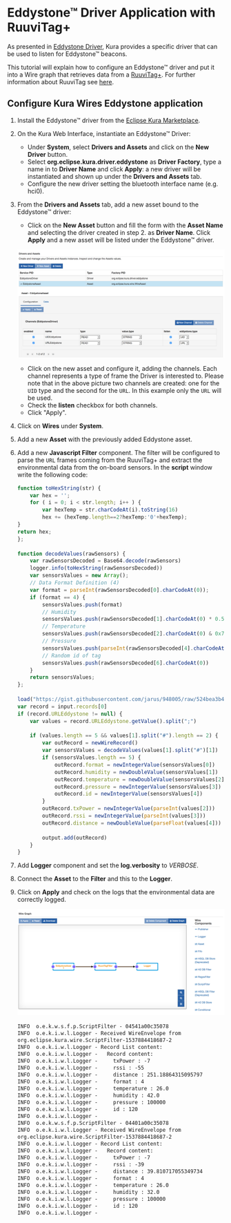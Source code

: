 # Eddystone&trade; Driver Application with RuuviTag+

As presented in [Eddystone Driver](../../connect-field-devices/eddystone-driver.md), Kura provides a specific driver that can be used to listen for Eddystone&trade; beacons.

This tutorial will explain how to configure an Eddystone&trade; driver and put it into a Wire graph that retrieves data from a [RuuviTag+](https://ruuvi.com/ruuvitag-specs/). For further information about RuuviTag see [here](https://lab.ruuvi.com/).



## Configure Kura Wires Eddystone application

1. Install the Eddystone&trade; driver from the [Eclipse Kura Marketplace](https://marketplace.eclipse.org/content/eddystone-driver-eclipse-kura-45).

2. On the Kura Web Interface, instantiate an Eddystone&trade; Driver:
    * Under **System**, select **Drivers and Assets** and click on the **New Driver** button.
    * Select **org.eclipse.kura.driver.eddystone** as **Driver Factory**, type a name in to **Driver Name** and click **Apply**: a new driver will be instantiated and shown up under the **Drivers and Assets** tab.
    * Configure the new driver setting the bluetooth interface name (e.g. hci0).

3. From the **Drivers and Assets** tab, add a new asset bound to the Eddystone&trade; driver:
    * Click on the **New Asset** button and fill the form with the **Asset Name** and selecting the driver created in step 2. as **Driver Name**. Click **Apply** and a new asset will be listed under the Eddystone&trade; driver.

    ![Eddystone Driver Configuration](./images/eddystone-driver-config.png)

    * Click on the new asset and configure it, adding the channels. Each channel represents a type of frame the Driver is interested to. Please note that in the above picture two channels are created: one for the `UID` type and the second for the `URL`. In this example only the `URL` will be used.
    * Check the **listen** checkbox for both channels.
    * Click "Apply".

4. Click on **Wires** under **System**.

5. Add a new **Asset** with the previously added Eddystone asset.

6. Add a new **Javascript Filter** component. The filter will be configured to parse the `URL` frames coming from the RuuviTag+ and extract the environmental data from the on-board sensors. In the **script** window write the following code:
    
    ```javascript
    function toHexString(str) {
        var hex = '';
        for ( i = 0; i < str.length; i++ ) {
            var hexTemp = str.charCodeAt(i).toString(16)
            hex += (hexTemp.length==2?hexTemp:'0'+hexTemp);
    }
    return hex;
    };

    function decodeValues(rawSensors) {
        var rawSensorsDecoded = Base64.decode(rawSensors)
        logger.info(toHexString(rawSensorsDecoded))
        var sensorsValues = new Array();
        // Data Format Definition (4)
        var format = parseInt(rawSensorsDecoded[0].charCodeAt(0));
        if (format == 4) {
            sensorsValues.push(format)
            // Humidity
            sensorsValues.push(rawSensorsDecoded[1].charCodeAt(0) * 0.5)
            // Temperature
            sensorsValues.push(rawSensorsDecoded[2].charCodeAt(0) & 0x7f)
            // Pressure
            sensorsValues.push(parseInt(rawSensorsDecoded[4].charCodeAt(0) << 8 )+ parseInt(rawSensorsDecoded[5].charCodeAt(0) & 0xff) + 50000)
            // Random id of tag
            sensorsValues.push(rawSensorsDecoded[6].charCodeAt(0))
        }
        return sensorsValues;
    };

    load("https://gist.githubusercontent.com/jarus/948005/raw/524bea3b4e0b74c06c9cfd2a8e54429dda1918fe/base64.js")
    var record = input.records[0]
    if (record.URLEddystone != null) {
        var values = record.URLEddystone.getValue().split(";")

        if (values.length == 5 && values[1].split("#").length == 2) {
            var outRecord = newWireRecord()
            var sensorsValues = decodeValues(values[1].split("#")[1])
            if (sensorsValues.length == 5) {
                outRecord.format = newIntegerValue(sensorsValues[0])
                outRecord.humidity = newDoubleValue(sensorsValues[1])
                outRecord.temperature = newDoubleValue(sensorsValues[2])
                outRecord.pressure = newIntegerValue(sensorsValues[3])
                outRecord.id = newIntegerValue(sensorsValues[4])
            }
            outRecord.txPower = newIntegerValue(parseInt(values[2]))
            outRecord.rssi = newIntegerValue(parseInt(values[3]))
            outRecord.distance = newDoubleValue(parseFloat(values[4]))

            output.add(outRecord)
        }
    }
    ```

7. Add **Logger** component and set the **log.verbosity** to _VERBOSE_.

8. Connect the **Asset** to the **Filter** and this to the **Logger**.

9. Click on **Apply** and check on the logs that the environmental data are correctly logged.

    ![Eddystone Example Wire Graph](./images/eddystone-example-wire-graph.png)

    ```text
    INFO  o.e.k.w.s.f.p.ScriptFilter - 04541a00c35078
    INFO  o.e.k.i.w.l.Logger - Received WireEnvelope from org.eclipse.kura.wire.ScriptFilter-1537884418687-2
    INFO  o.e.k.i.w.l.Logger - Record List content:
    INFO  o.e.k.i.w.l.Logger -   Record content:
    INFO  o.e.k.i.w.l.Logger -     txPower : -7
    INFO  o.e.k.i.w.l.Logger -     rssi : -55
    INFO  o.e.k.i.w.l.Logger -     distance : 251.18864315095797
    INFO  o.e.k.i.w.l.Logger -     format : 4
    INFO  o.e.k.i.w.l.Logger -     temperature : 26.0
    INFO  o.e.k.i.w.l.Logger -     humidity : 42.0
    INFO  o.e.k.i.w.l.Logger -     pressure : 100000
    INFO  o.e.k.i.w.l.Logger -     id : 120
    INFO  o.e.k.i.w.l.Logger -
    INFO  o.e.k.w.s.f.p.ScriptFilter - 04401a00c35078
    INFO  o.e.k.i.w.l.Logger - Received WireEnvelope from org.eclipse.kura.wire.ScriptFilter-1537884418687-2
    INFO  o.e.k.i.w.l.Logger - Record List content:
    INFO  o.e.k.i.w.l.Logger -   Record content:
    INFO  o.e.k.i.w.l.Logger -     txPower : -7
    INFO  o.e.k.i.w.l.Logger -     rssi : -39
    INFO  o.e.k.i.w.l.Logger -     distance : 39.810717055349734
    INFO  o.e.k.i.w.l.Logger -     format : 4
    INFO  o.e.k.i.w.l.Logger -     temperature : 26.0
    INFO  o.e.k.i.w.l.Logger -     humidity : 32.0
    INFO  o.e.k.i.w.l.Logger -     pressure : 100000
    INFO  o.e.k.i.w.l.Logger -     id : 120
    INFO  o.e.k.i.w.l.Logger -
    ```